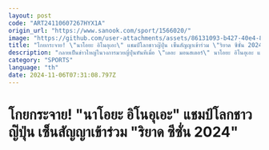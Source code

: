 ```yaml
---
layout: post
code: "ART24110607267HYX1A"
origin_url: "https://www.sanook.com/sport/1566020/"
image: "https://github.com/user-attachments/assets/86131093-b427-40e4-8334-fc326197d08f"
title: "โกยกระจาย! \"นาโอยะ อิโนอุเอะ\" แชมป์โลกชาวญ๊่ปุ่น เซ็นสัญญาเข้าร่วม \"ริยาด ซีซั่น 2024\""
description: "กลายเป็นข่าวใหญ่ในวงการมวยญี่ปุ่นทันทีเมื่อ \"เดอะ มอนสเตอร์\" นาโอยะ อิโนอุเอะ แชมป์โลกชาวญี่ปุ่น เจ้าของเข็มขัดแชมป์ซูเปอร์แบนตั้มเวต 4 สถาบัน (WBA, WBC, IBF และ WBO) ได้เซ็นสัญญากับกลุ่ม ริยาด ซีซั่น (Riyadh Season)"
category: "SPORTS"
language: "th"
date: 2024-11-06T07:31:08.797Z
---
```


# โกยกระจาย! "นาโอยะ อิโนอุเอะ" แชมป์โลกชาวญ๊่ปุ่น เซ็นสัญญาเข้าร่วม "ริยาด ซีซั่น 2024"